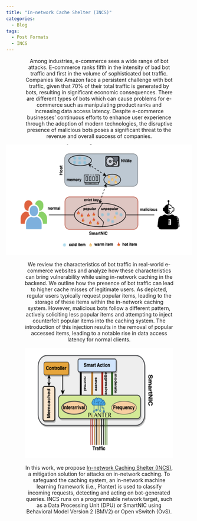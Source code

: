 ```yaml
---
title: "In-network Cache Shelter (INCS)"
categories:
  - Blog
tags:
  - Post Formats
  - INCS
---
```


<p align="center" style="font-size: 14px; width: 80%; margin: auto;">
Among industries, e-commerce sees a wide range of bot attacks. E-commerce ranks fifth in the intensity of bad bot traffic and first in the volume of sophisticated bot traffic. Companies like Amazon face a persistent challenge with bot traffic, given that 70% of their total traffic is generated by bots, resulting in significant economic consequences. There are different types of bots which can cause problems for e-commerce such as manipulating product ranks and increasing data access latency. Despite e-commerce businesses’ continuous efforts to enhance user experience through the adoption of modern technologies, the disruptive presence of malicious bots poses a significant threat to the revenue and overall success of companies.
</p>


<p align="center">
  <img src="/assets/images/eattack.png" alt=" In-network cache poisoning"  width="600" height="300" />
</p>

<p align="center" style="font-size: 14px; width: 80%; margin: auto;">
We review the characteristics of bot traffic in real-world e-commerce websites and analyze how these characteristics can bring vulnerability while using in-network caching in the backend. We outline how the presence of bot traffic can lead to higher cache misses of legitimate users. As depicted, regular users typically request popular items, leading to the storage of these items within the in-network caching system. However, malicious bots follow a different pattern, actively soliciting less popular items and attempting to inject counterfeit popular items into the caching system. The introduction of this injection results in the removal of popular accessed items, leading to a notable rise in data access latency for normal clients.
</p>

<p align="center">
  <img src="/assets/images/incs.png" alt="In-network Caching Shelter (INCS)"  width="400" height="300" />
</p>

 <p align="center" style="font-size: 14px; width: 80%; margin: auto;">
In this work, we propose  <a href="https://eng.ox.ac.uk/media/zwgjgmef/hemmatpour2024incs.pdf">In-network Caching Shelter (INCS)</a>, a mitigation solution for attacks on in-network caching. To safeguard the caching system, an in-network machine learning framework (i.e., Planter) is used to classify incoming requests, detecting and acting on bot-generated queries. INCS runs on a programmable network target, such as a Data Processing Unit (DPU) or SmartNIC using Behavioral Model Version 2 (BMV2) or Open vSwitch (OvS).
</p>
